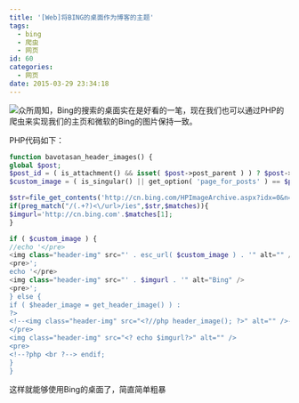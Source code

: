 ```yaml
---
title: '[Web]将BING的桌面作为博客的主题'
tags:
  - bing
  - 爬虫
  - 网页
id: 60
categories:
  - 网页
date: 2015-03-29 23:34:18
---
```


![](http://f.hiphotos.baidu.com/baike/w%3D268/sign=dc905211612762d0803ea3b998ec0849/1b4c510fd9f9d72a1525fd2fd62a2834349bbbbb.jpg)众所周知，Bing的搜索的桌面实在是好看的一笔，现在我们也可以通过PHP的爬虫来实现我们的主页和微软的Bing的图片保持一致。

PHP代码如下：
```php
function bavotasan_header_images() {
global $post;
$post_id = ( is_attachment() && isset( $post->post_parent ) ) ? $post->post_parent : get_queried_object_id();
$custom_image = ( is_singular() || get_option( 'page_for_posts' ) == $post_id || is_attachment() ) ? get_post_meta( $post_id, 'arcade_basic_custom_image', true ) : '';

$str=file_get_contents('http://cn.bing.com/HPImageArchive.aspx?idx=0&n=1');
if(preg_match("/(.+?)<\/url>/ies",$str,$matches)){
$imgurl='http://cn.bing.com'.$matches[1];
}

if ( $custom_image ) {
//echo '</pre>
<img class="header-img" src="' . esc_url( $custom_image ) . '" alt="" />
<pre>';
echo '</pre>
<img class="header-img" src="' . $imgurl . '" alt="Bing" />
<pre>';
} else {
if ( $header_image = get_header_image() ) :
?>
<!--<img class="header-img" src="<?//php header_image(); ?>" alt="" />-->
</pre>
<img class="header-img" src="<? echo $imgurl?>" alt="" />
<pre>
<!--?php <br ?--> endif;
}
}
```


这样就能够使用Bing的桌面了，简直简单粗暴